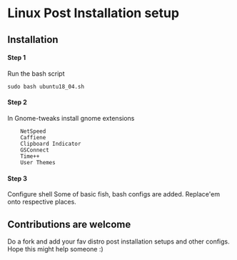 # Linux Post Installation setup

## Installation
#### Step 1

Run the bash script

    sudo bash ubuntu18_04.sh

#### Step 2
 In Gnome-tweaks install gnome extensions

	    NetSpeed
	    Caffiene
	    Clipboard Indicator
	    GSConnect
	    Time++
	    User Themes

#### Step 3
 Configure shell
 Some of basic fish, bash configs are added. Replace'em onto respective places.



## Contributions are welcome
 Do a fork and add your fav distro post installation setups and other configs.
 Hope this might help someone :)